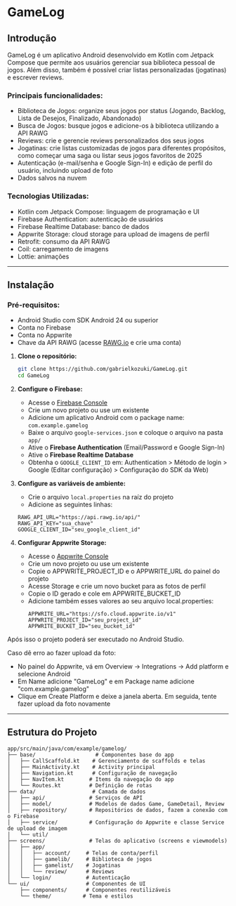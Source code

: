 # GameLog

## Introdução

GameLog é um aplicativo Android desenvolvido em Kotlin com Jetpack Compose que permite aos usuários gerenciar sua biblioteca pessoal de jogos. Além disso, também é possível criar listas personalizadas (jogatinas) e escrever reviews.

### Principais funcionalidades:
- Biblioteca de Jogos: organize seus jogos por status (Jogando, Backlog, Lista de Desejos, Finalizado, Abandonado)
- Busca de Jogos: busque jogos e adicione-os à biblioteca utilizando a API RAWG
- Reviews: crie e gerencie reviews personalizados dos seus jogos
- Jogatinas: crie listas customizadas de jogos para diferentes propósitos, como começar uma saga ou listar seus jogos favoritos de 2025
- Autenticação (e-mail/senha e Google Sign-In) e edição de perfil do usuário, incluindo upload de foto
- Dados salvos na nuvem

### Tecnologias Utilizadas:
- Kotlin com Jetpack Compose: linguagem de programação e UI
- Firebase Authentication: autenticação de usuários
- Firebase Realtime Database: banco de dados
- Appwrite Storage: cloud storage para upload de imagens de perfil
- Retrofit: consumo da API RAWG
- Coil: carregamento de imagens
- Lottie: animações

---

## Instalação

### Pré-requisitos:
- Android Studio com SDK Android 24 ou superior
- Conta no Firebase
- Conta no Appwrite
- Chave da API RAWG (acesse [RAWG.io](https://rawg.io/apidocs) e crie uma conta)

1. **Clone o repositório:**
   ```bash
   git clone https://github.com/gabrielkozuki/GameLog.git
   cd GameLog
   ```

2. **Configure o Firebase:**
   - Acesse o [Firebase Console](https://console.firebase.google.com/)
   - Crie um novo projeto ou use um existente
   - Adicione um aplicativo Android com o package name: `com.example.gamelog`
   - Baixe o arquivo `google-services.json` e coloque o arquivo na pasta `app/`
   - Ative o **Firebase Authentication** (Email/Password e Google Sign-In)
   - Ative o **Firebase Realtime Database**
   - Obtenha o `GOOGLE_CLIENT_ID` em: Authentication > Método de login > Google (Editar configuração) > Configuração do SDK da Web)

3. **Configure as variáveis de ambiente:**
   - Crie o arquivo `local.properties` na raíz do projeto
   - Adicione as seguintes linhas:
   ```properties
   RAWG_API_URL="https://api.rawg.io/api/"
   RAWG_API_KEY="sua_chave"
   GOOGLE_CLIENT_ID="seu_google_client_id"
   ```

4. **Configurar Appwrite Storage:**
   - Acesse o [Appwrite Console](https://cloud.appwrite.io/)
   - Crie um novo projeto ou use um existente
   - Copie o APPWRITE_PROJECT_ID e o APPWRITE_URL do painel do projeto
   - Acesse Storage e crie um novo bucket para as fotos de perfil
   - Copie o ID gerado e cole em APPWRITE_BUCKET_ID
   - Adicione também esses valores ao seu arquivo local.properties:
     ```properties
     APPWRITE_URL="https://sfo.cloud.appwrite.io/v1"
     APPWRITE_PROJECT_ID="seu_project_id"
     APPWRITE_BUCKET_ID="seu_bucket_id"
     ```

Após isso o projeto poderá ser executado no Android Studio.

Caso dê erro ao fazer upload da foto:
- No painel do Appwrite, vá em Overview -> Integrations -> Add platform e selecione Android
- Em Name adicione "GameLog" e em Package name adicione "com.example.gamelog"
- Clique em Create Platform e deixe a janela aberta. Em seguida, tente fazer upload da foto novamente


---

## Estrutura do Projeto

```
app/src/main/java/com/example/gamelog/
├── base/                   # Componentes base do app
│   ├── CallScaffold.kt    # Gerenciamento de scaffolds e telas
│   ├── MainActivity.kt    # Activity principal
│   ├── Navigation.kt      # Configuração de navegação
│   ├── NavItem.kt        # Items da navegação do app
│   └── Routes.kt         # Definição de rotas
├── data/                  # Camada de dados
│   ├── api/              # Serviços de API
│   ├── model/            # Modelos de dados Game, GameDetail, Review
│   ├── repository/       # Repositórios de dados, fazem a conexão com o Firebase
│   ├── service/          # Configuração do Appwrite e classe Service de upload de imagem
│   └── util/             
├── screens/              # Telas do aplicativo (screens e viewmodels)
│   ├── app/
│   │   ├── account/     # Telas de conta/perfil
│   │   ├── gamelib/     # Biblioteca de jogos
│   │   ├── gamelist/    # Jogatinas
│   │   └── review/      # Reviews
│   └── login/           # Autenticação
└── ui/                  # Componentes de UI
    ├── components/      # Componentes reutilizáveis
    └── theme/          # Tema e estilos
```
